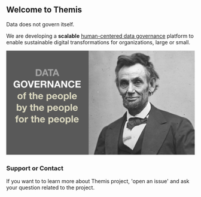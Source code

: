 ## Welcome to Themis

Data does not govern itself.

We are developing a **scalable** [human-centered data governance](https://tinyurl.com/HumanCenteredDataGov) platform to enable sustainable digital transformations for organizations, large or small.

![Governance by the people](https://github.com/perrywh/themis/blob/master/HumanCentered-DG.png)

### Support or Contact

If you want to to learn more about Themis project, 'open an issue' and ask your question related to the project.
